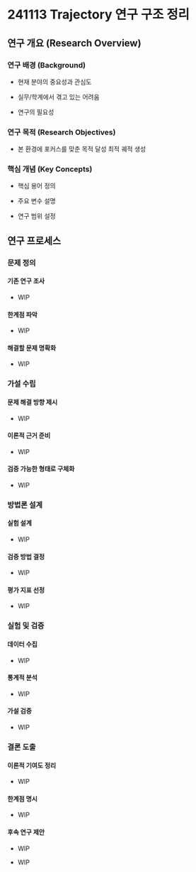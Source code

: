 # 241113 Trajectory 연구 구조 정리

  

## 연구 개요 (Research Overview)

### 연구 배경 (Background)

<!-- 이 연구를 시작하게 된 배경과 동기를 설명 -->

- 현재 분야의 중요성과 관심도

- 실무/학계에서 겪고 있는 어려움

- 연구의 필요성

  

### 연구 목적 (Research Objectives)

<!-- 이 연구를 통해 달성하고자 하는 구체적인 목표 -->

- 본 환경에 포커스를 맞춘 목적 달성 최적 궤적 생성

  

### 핵심 개념 (Key Concepts)

<!-- 연구에서 다루는 주요 개념과 용어 정의 -->

- 핵심 용어 정의

- 주요 변수 설명

- 연구 범위 설정

  
  

## 연구 프로세스

### 문제 정의

#### 기존 연구 조사

<!-- 선행 연구들의 주요 발견과 방법론을 체계적으로 검토하여 현재의 학문적 위치를 파악-->

- WIP

#### 한계점 파악

<!-- 기존 연구들의 미흡한 점과 추가 연구가 필요한 영역을 식별-->

- WIP

#### 해결할 문제 명확화

<!-- 연구를 통해 해결하고자 하는 구체적인 문제와 목표를 명확히 설정-->

- WIP

  

### 가설 수립

#### 문제 해결 방향 제시

<!-- 파악된 문제를 해결하기 위한 핵심 아이디어와 접근 방식을 제안-->

- WIP

#### 이론적 근거 준비

<!-- 제안된 해결 방안의 타당성을 뒷받침할 이론적 배경과 논리를 구축-->

<!--

해결 원리 - 제안한 방법이 어떤 원리로 이 한계를 극복하는가? (작동 메커니즘 자체의 설명)

효과적인 이유 - 왜 이 방법이 효과적인가? (이 메커니즘이 가져오는 이점/결과)

평가지표 - 다른 연구에서 사용되는 평가지표

-->

- WIP

#### 검증 가능한 형태로 구체화

<!-- 이론적 가설을 측정 가능한 형태의 구체적인 연구 가설로 변환-->

- WIP

  

### 방법론 설계

#### 실험 설계

<!-- 가설을 검증하기 위한 구체적인 실험 절차와 조건을 설계-->

- WIP

#### 검증 방법 결정

<!-- 데이터 수집 및 분석에 사용될 구체적인 방법과 도구를 선정-->

- WIP

#### 평가 지표 선정

<!-- 연구 결과의 성공 여부를 판단할 수 있는 객관적인 평가 기준 설정-->

- WIP

  

### 실험 및 검증

#### 데이터 수집

<!-- 설계된 실험 계획에 따라 필요한 데이터를 체계적으로 수집-->

- WIP

#### 통계적 분석

<!-- 수집된 데이터를 통계적 기법을 활용하여 객관적으로 분석-->

- WIP

#### 가설 검증

<!-- 분석 결과를 바탕으로 초기 설정한 연구 가설의 타당성을 검증-->

- WIP

  

### 결론 도출

#### 이론적 기여도 정리

<!-- 연구 결과가 학문 분야에 제공하는 새로운 통찰과 가치를 정리-->

- WIP

#### 한계점 명시

<!-- 연구의 제한사항과 보완이 필요한 부분을 객관적으로 제시-->

- WIP

#### 후속 연구 제안

<!-- 현재 연구를 바탕으로 향후 진행될 수 있는 추가 연구 방향 제시-->

- WIP

  

<!--

<img src="./example.png" width="300" height="200" alt="이미지 설명">

<img src="./example.png" alt="이미지 설명">

-->

- WIP

  
  

[^LX]: https://www.b2bzincatalog.com/digital/catalog/specin/